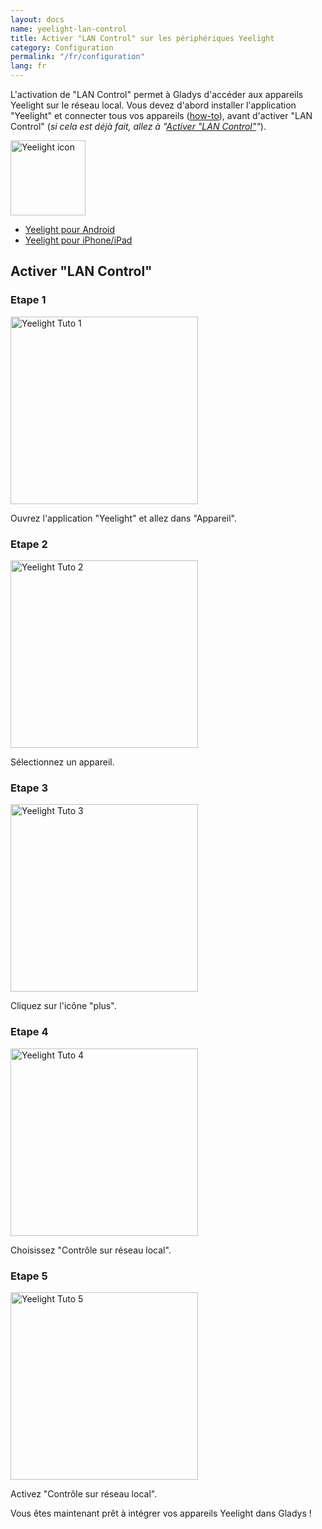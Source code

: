 ```yaml
---
layout: docs
name: yeelight-lan-control
title: Activer "LAN Control" sur les périphériques Yeelight
category: Configuration
permalink: "/fr/configuration"
lang: fr
---
```


L'activation de "LAN Control" permet à Gladys d'accéder aux appareils Yeelight sur le réseau local.
Vous devez d'abord installer l'application "Yeelight" et connecter tous vos appareils ([how-to](https://www.yeelight.com/faqs/yeelight-app)), avant d'activer "LAN Control" (*si cela est déjà fait, allez à "[Activer "LAN Control"](#activer-lan-control)"*).

<img src="/assets/image/configuration/yeelight/yeelight-logo.png" alt="Yeelight icon" class="img-responsive" width="120" />

- [Yeelight pour Android](https://play.google.com/store/apps/details?id=com.yeelight.cherry "Yeelight pour Android")
- [Yeelight pour iPhone/iPad](https://apps.apple.com/fr/app/yeelight/id977125608 "Yeelight pour iPhone/iPad")

## Activer "LAN Control"

### Etape 1

<img src="/assets/image/configuration/yeelight/yeelight-lan-control-1.png" alt="Yeelight Tuto 1" class="img-responsive" width="300" />

Ouvrez l'application "Yeelight" et allez dans "Appareil".

### Etape 2

<img src="/assets/image/configuration/yeelight/yeelight-lan-control-2.png" alt="Yeelight Tuto 2" class="img-responsive" width="300" />

Sélectionnez un appareil.

### Etape 3

<img src="/assets/image/configuration/yeelight/yeelight-lan-control-3.png" alt="Yeelight Tuto 3" class="img-responsive" width="300" />


Cliquez sur l'icône "plus".

### Etape 4

<img src="/assets/image/configuration/yeelight/yeelight-lan-control-4.png" alt="Yeelight Tuto 4" class="img-responsive" width="300" />

Choisissez "Contrôle sur réseau local".

### Etape 5

<img src="/assets/image/configuration/yeelight/yeelight-lan-control-5.png" alt="Yeelight Tuto 5" class="img-responsive" width="300" />

Activez "Contrôle sur réseau local".

Vous êtes maintenant prêt à intégrer vos appareils Yeelight dans Gladys !
